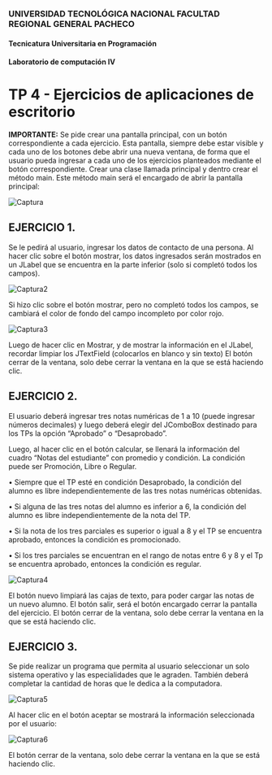 ### UNIVERSIDAD TECNOLÓGICA NACIONAL FACULTAD REGIONAL GENERAL PACHECO

#### Tecnicatura Universitaria en Programación

#### Laboratorio de computación IV

# TP 4 - Ejercicios de aplicaciones de escritorio

<b>IMPORTANTE:</b> Se pide crear una pantalla principal, con un botón correspondiente a cada ejercicio. 
Esta pantalla, siempre debe estar visible y cada uno de los botones debe abrir una nueva ventana, de forma que el usuario pueda ingresar a cada uno de los ejercicios planteados mediante el botón correspondiente. 
Crear una clase llamada principal y dentro crear el método main. Este método main será el encargado de abrir la pantalla principal:

![Captura](https://github.com/user-attachments/assets/544948ef-bb60-4ce3-b830-70f9b0468bb8)

## EJERCICIO 1. 
Se le pedirá al usuario, ingresar los datos de contacto de una persona. Al hacer clic sobre 
el botón mostrar, los datos ingresados serán mostrados en un JLabel que se encuentra 
en la parte inferior (solo si completó todos los campos). 

![Captura2](https://github.com/user-attachments/assets/3ff92f67-8d52-448a-b029-74b7de3bff00)

Si hizo clic sobre el botón mostrar, pero no completó todos los campos, se cambiará el 
color de fondo del campo incompleto por color rojo. 

![Captura3](https://github.com/user-attachments/assets/9f6a82a0-cc85-4ebf-88d9-0db7c2a88f0b)

Luego de hacer clic en Mostrar, y de mostrar la información en el JLabel, recordar limpiar 
los JTextField (colocarlos en blanco y sin texto) 
El botón cerrar de la ventana, solo debe cerrar la ventana en la que se está haciendo clic.

## EJERCICIO 2.
El usuario deberá ingresar tres notas numéricas de 1 a 10 (puede ingresar números 
decimales) y luego deberá elegir del JComboBox destinado para los TPs la opción 
“Aprobado” o “Desaprobado”.

Luego, al hacer clic en el botón calcular, se llenará la información del cuadro “Notas del 
estudiante” con promedio y condición. La condición puede ser Promoción, Libre o 
Regular. 

• Siempre que el TP esté en condición Desaprobado, la condición del alumno es 
libre independientemente de las tres notas numéricas obtenidas. 

• Si alguna de las tres notas del alumno es inferior a 6, la condición del alumno es 
libre independientemente de la nota del TP. 

• Si la nota de los tres parciales es superior o igual a 8 y el TP se encuentra 
aprobado, entonces la condición es promocionado. 

• Si los tres parciales se encuentran en el rango de notas entre 6 y 8 y el Tp se 
encuentra aprobado, entonces la condición es regular. 

![Captura4](https://github.com/user-attachments/assets/134d5b75-7b1b-473c-92a1-1f9070201329)

El botón nuevo limpiará las cajas de texto, para poder cargar las notas de un nuevo 
alumno. El botón salir, será el botón encargado cerrar la pantalla del ejercicio. El botón 
cerrar de la ventana, solo debe cerrar la ventana en la que se está haciendo clic.

## EJERCICIO 3.
Se pide realizar un programa que permita al usuario seleccionar un solo sistema 
operativo y las especialidades que le agraden. También deberá completar la cantidad de 
horas que le dedica a la computadora. 

![Captura5](https://github.com/user-attachments/assets/cc0ef327-b915-4ac0-ba33-a041a5c4acec)

Al hacer clic en el botón aceptar se mostrará la información seleccionada por el usuario: 

![Captura6](https://github.com/user-attachments/assets/7b905a24-b54e-4d49-88f8-2379385e6b6a)

El botón cerrar de la ventana, solo debe cerrar la ventana en la que se está haciendo clic. 
